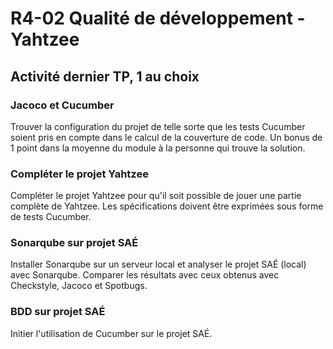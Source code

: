 # R4-02 Qualité de développement - Yahtzee

## Activité dernier TP, 1 au choix

### Jacoco et Cucumber

Trouver la configuration du projet de telle sorte que les tests Cucumber soient pris en compte dans le calcul de la couverture de code.
Un bonus de 1 point dans la moyenne du module à la personne qui trouve la solution.

### Compléter le projet Yahtzee

Compléter le projet Yahtzee pour qu'il soit possible de jouer une partie complète de Yahtzee.
Les spécifications doivent être exprimées sous forme de tests Cucumber.

### Sonarqube sur projet SAÉ

Installer Sonarqube sur un serveur local et analyser le projet SAÉ (local) avec Sonarqube.
Comparer les résultats avec ceux obtenus avec Checkstyle, Jacoco et Spotbugs.

### BDD sur projet SAÉ

Initier l'utilisation de Cucumber sur le projet SAÉ.